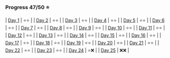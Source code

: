 ### Progress 47/50 :star:
| [Day 1](https://adventofcode.com/2023/day/1)      | :star::star: |
| [Day 2](https://adventofcode.com/2023/day/2)      | :star::star: |
| [Day 3](https://adventofcode.com/2023/day/3)      | :star::star: |
| [Day 4](https://adventofcode.com/2023/day/4)      | :star::star: |
| [Day 5](https://adventofcode.com/2023/day/5)      | :star::star: |
| [Day 6](https://adventofcode.com/2023/day/6)      | :star::star: |
| [Day 7](https://adventofcode.com/2023/day/7)      | :star::star: |
| [Day 8](https://adventofcode.com/2023/day/8)      | :star::star: |
| [Day 9](https://adventofcode.com/2023/day/9)      | :star::star: |
| [Day 10](https://adventofcode.com/2023/day/10)    | :star::star: |
| [Day 11](https://adventofcode.com/2023/day/11)    | :star::star: |
| [Day 12](https://adventofcode.com/2023/day/12)    | :star::star: |
| [Day 13](https://adventofcode.com/2023/day/13)    | :star::star: |
| [Day 14](https://adventofcode.com/2023/day/14)    | :star::star: |
| [Day 15](https://adventofcode.com/2023/day/15)    | :star::star: |
| [Day 16](https://adventofcode.com/2023/day/16)    | :star::star: |
| [Day 17](https://adventofcode.com/2023/day/17)    | :star::star: |
| [Day 18](https://adventofcode.com/2023/day/18)    | :star::star: |
| [Day 19](https://adventofcode.com/2023/day/19)    | :star::star: |
| [Day 20](https://adventofcode.com/2023/day/20)    | :star::star: |
| [Day 21](https://adventofcode.com/2023/day/21)    | :star::star: |
| [Day 22](https://adventofcode.com/2023/day/22)    | :star::star: |
| [Day 23](https://adventofcode.com/2023/day/23)    | :star::star: |
| [Day 24](https://adventofcode.com/2023/day/24)    | :star::x:    |
| [Day 25](https://adventofcode.com/2023/day/25)    | :x::x:       |